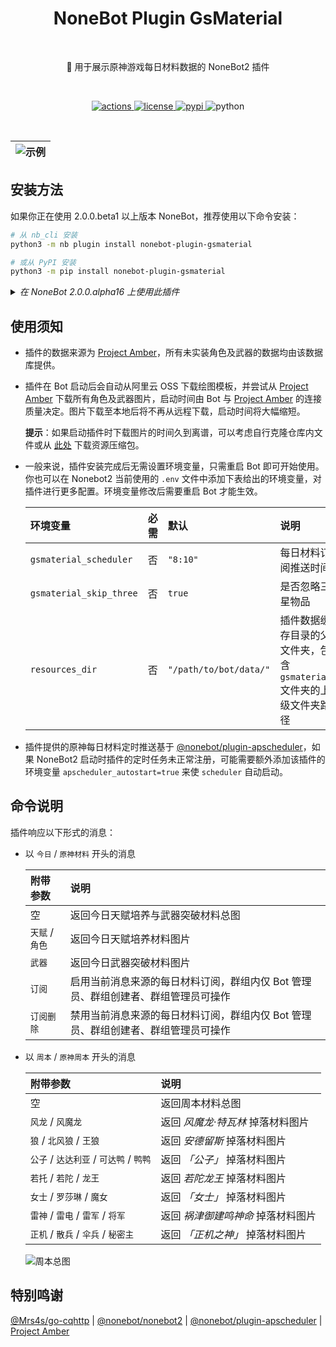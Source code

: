 <h1 align="center">NoneBot Plugin GsMaterial</h1></br>


<p align="center">🤖 用于展示原神游戏每日材料数据的 NoneBot2 插件</p></br>


<p align="center">
  <a href="https://github.com/monsterxcn/nonebot-plugin-gsmaterial/actions">
    <img src="https://img.shields.io/github/workflow/status/monsterxcn/nonebot-plugin-gsmaterial/Build%20distributions?style=flat-square" alt="actions">
  </a>
  <a href="https://raw.githubusercontent.com/monsterxcn/nonebot-plugin-gsmaterial/master/LICENSE">
    <img src="https://img.shields.io/github/license/monsterxcn/nonebot-plugin-gsmaterial?style=flat-square" alt="license">
  </a>
  <a href="https://pypi.python.org/pypi/nonebot-plugin-gsmaterial">
    <img src="https://img.shields.io/pypi/v/nonebot-plugin-gsmaterial?style=flat-square" alt="pypi">
  </a>
  <img src="https://img.shields.io/badge/python-3.7.3+-blue?style=flat-square" alt="python"><br />
</p></br>


| ![示例](https://user-images.githubusercontent.com/22407052/192959337-beb894be-81c1-41d4-9cc3-3324eed16f97.png) |
|:--:|


## 安装方法


如果你正在使用 2.0.0.beta1 以上版本 NoneBot，推荐使用以下命令安装：


```bash
# 从 nb_cli 安装
python3 -m nb plugin install nonebot-plugin-gsmaterial

# 或从 PyPI 安装
python3 -m pip install nonebot-plugin-gsmaterial
```


<details><summary><i>在 NoneBot 2.0.0.alpha16 上使用此插件</i></summary></br>


在过时的 NoneBot 2.0.0.alpha16 上 **可能** 仍有机会体验此插件！不过，千万不要通过 NoneBot 脚手架或 PyPI 安装，仅支持通过 Git 手动安装此插件。

以下命令仅作参考：


```bash
# 进入 Bot 根目录
cd /path/to/bot
# 安装依赖
# source venv/bin/activate
python3 -m pip install pillow httpx
# 安装插件
git clone https://github.com/monsterxcn/nonebot-plugin-gsmaterial.git
cd nonebot-plugin-gsmaterial
# 将文件夹 nonebot_plugin_gsmaterial 复制到 NoneBot2 插件目录下
cp -r nonebot_plugin_gsmaterial /path/to/bot/plugins/
# 将文件夹 data 下内容复制到 /path/to/bot/data/ 目录下
mkdir /path/to/bot/data
cp -r data/gsmaterial /path/to/bot/data/
```


</details>


## 使用须知


 - 插件的数据来源为 [Project Amber](https://ambr.top/chs)，所有未实装角色及武器的数据均由该数据库提供。
   
 - 插件在 Bot 启动后会自动从阿里云 OSS 下载绘图模板，并尝试从 [Project Amber](https://ambr.top/chs) 下载所有角色及武器图片，启动时间由 Bot 与 [Project Amber](https://ambr.top/chs) 的连接质量决定。图片下载至本地后将不再从远程下载，启动时间将大幅缩短。
   
   **提示**：如果启动插件时下载图片的时间久到离谱，可以考虑自行克隆仓库内文件或从 [此处](https://monsterx.oss-cn-shanghai.aliyuncs.com/bot/gsmaterial/gsmaterial.zip) 下载资源压缩包。
   
 - 一般来说，插件安装完成后无需设置环境变量，只需重启 Bot 即可开始使用。你也可以在 Nonebot2 当前使用的 `.env` 文件中添加下表给出的环境变量，对插件进行更多配置。环境变量修改后需要重启 Bot 才能生效。
   
   | 环境变量 | 必需 | 默认 | 说明 |
   |:-------|:----:|:-----|:----|
   | `gsmaterial_scheduler` | 否 | `"8:10"` | 每日材料订阅推送时间 |
   | `gsmaterial_skip_three` | 否 | `true` | 是否忽略三星物品 |
   | `resources_dir` | 否 | `"/path/to/bot/data/"` | 插件数据缓存目录的父文件夹，包含 `gsmaterial` 文件夹的上级文件夹路径 |
   
 - 插件提供的原神每日材料定时推送基于 [@nonebot/plugin-apscheduler](https://github.com/nonebot/plugin-apscheduler)，如果 NoneBot2 启动时插件的定时任务未正常注册，可能需要额外添加该插件的环境变量 `apscheduler_autostart=true` 来使 `scheduler` 自动启动。


## 命令说明


插件响应以下形式的消息：


 - 以 `今日` / `原神材料` 开头的消息
   
   | 附带参数 | 说明 |
   |:-------|:----|
   | 空 | 返回今日天赋培养与武器突破材料总图 |
   | `天赋` / `角色` | 返回今日天赋培养材料图片 |
   | `武器` | 返回今日武器突破材料图片 |
   | `订阅` | 启用当前消息来源的每日材料订阅，群组内仅 Bot 管理员、群组创建者、群组管理员可操作 |
   | `订阅删除` | 禁用当前消息来源的每日材料订阅，群组内仅 Bot 管理员、群组创建者、群组管理员可操作 |
   
 - 以 `周本` / `原神周本` 开头的消息
   
   | 附带参数 | 说明 |
   |:-------|:----|
   | 空 | 返回周本材料总图 |
   | `风龙` / `风魔龙` | 返回 *风魔龙·特瓦林* 掉落材料图片 |
   | `狼` / `北风狼` / `王狼` | 返回 *安德留斯* 掉落材料图片 |
   | `公子` / `达达利亚` / `可达鸭` / `鸭鸭` | 返回 *「公子」* 掉落材料图片 |
   | `若托` / `若陀` / `龙王` | 返回 *若陀龙王* 掉落材料图片 |
   | `女士` / `罗莎琳` / `魔女` | 返回 *「女士」* 掉落材料图片 |
   | `雷神` / `雷电` / `雷军` / `将军` | 返回 *祸津御建鸣神命* 掉落材料图片 |
   | `正机` / `散兵` / `伞兵` / `秘密主` | 返回 *「正机之神」* 掉落材料图片 |
   
   ![周本总图](https://user-images.githubusercontent.com/22407052/200097973-5d3f886b-e0a9-4cbd-a75b-c0f348c3c9aa.PNG)


## 特别鸣谢


[@Mrs4s/go-cqhttp](https://github.com/Mrs4s/go-cqhttp) | [@nonebot/nonebot2](https://github.com/nonebot/nonebot2) | [@nonebot/plugin-apscheduler](https://github.com/nonebot/plugin-apscheduler) | [Project Amber](https://ambr.top/chs)
